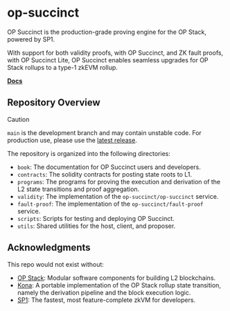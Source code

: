# op-succinct

OP Succinct is the production-grade proving engine for the OP Stack, powered by SP1.

With support for both validity proofs, with OP Succinct, and ZK fault proofs, with OP Succinct Lite, OP Succinct enables seamless upgrades for OP Stack rollups to a type-1 zkEVM rollup.

**[Docs](https://succinctlabs.github.io/op-succinct)**

## Repository Overview

> [!CAUTION]
> `main` is the development branch and may contain unstable code.
> For production use, please use the [latest release](https://github.com/succinctlabs/op-succinct/releases).

The repository is organized into the following directories:

- `book`: The documentation for OP Succinct users and developers.
- `contracts`: The solidity contracts for posting state roots to L1.
- `programs`: The programs for proving the execution and derivation of the L2 state transitions and proof aggregation.
- `validity`: The implementation of the `op-succinct/op-succinct` service.
- `fault-proof`: The implementation of the `op-succinct/fault-proof` service.
- `scripts`: Scripts for testing and deploying OP Succinct.
- `utils`: Shared utilities for the host, client, and proposer.

## Acknowledgments

This repo would not exist without:
* [OP Stack](https://docs.optimism.io/stack/getting-started): Modular software components for building L2 blockchains.
* [Kona](https://github.com/anton-rs/kona/tree/main): A portable implementation of the OP Stack rollup state transition, namely the derivation pipeline and the block execution logic.
* [SP1](https://github.com/succinctlabs/sp1): The fastest, most feature-complete zkVM for developers.
